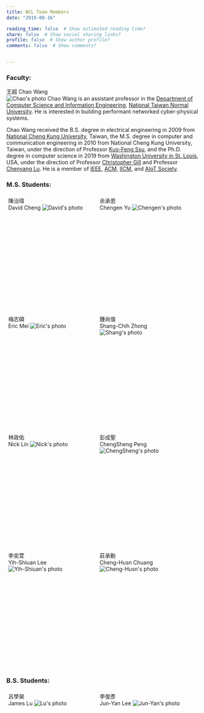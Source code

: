 ```yaml
---
title: NCL Team Members
date: "2019-08-16"

reading_time: false  # Show estimated reading time?
share: false  # Show social sharing links?
profile: false  # Show author profile?
comments: false  # Show comments?


---
```

### Faculty:

王超  Chao Wang  
<img src="../../img/members/2019Dec.jpg" alt="Chao's photo"/>
Chao Wang is an assistant professor in the [Department of Computer Science and Information Engineering](https://www.csie.ntnu.edu.tw/), [National Taiwan Normal University](https://www.ntnu.edu.tw/). He is interested in building performant networked cyber-physical systems.

Chao Wang received the B.S. degree in electrical engineering in 2009 from [National Cheng Kung University](https://web.ncku.edu.tw/), Taiwan, the M.S. degree in computer and communication engineering in 2010 from National Cheng Kung University, Taiwan, under the direction of Professor [Kuo-Feng Ssu](https://dcl.ee.ncku.edu.tw/wordpress/?p=71), and the Ph.D. degree in computer science in 2019 from [Washington University in St. Louis](https://wustl.edu/), USA, under the direction of Professor [Christopher Gill](https://www.cse.wustl.edu/~cdgill/) and Professor [Chenyang Lu](https://www.cse.wustl.edu/~lu/). He is a member of [IEEE](https://www.ieee.org/), [ACM](https://www.acm.org/), [IICM](http://iicm.org.tw/), and [AIoT Society](https://chineseai.weebly.com/).

<style type="text/css" rel="stylesheet">
<!--
divMy {
        height: 300px;
        width: 230px;
        margin: 5px;
        float: left;
}
-->
</style>

### M.S. Students:
<divMy>
陳治瑋<br>
David Cheng
<img src="../../img/members/david_fit.jpg" alt="David's photo" />  
</divMy>

<divMy>
余承恩<br>
Chengen Yu
<img src="../../img/members/en_fit.jpg" alt="Chengen's photo" />
</divMy>

<divMy>
梅志碩<br>
Eric Mei
<img src="../../img/members/mei_fit.jpg" alt="Eric's photo" />
</divMy>

<divMy>
鍾尚值<br>
Shang-Chih Zhong
<img src="../../img/members/shang_fit.jpg" alt="Shang's photo" />
</divMy>

<divMy>
林政佑<br>
Nick Lin
<img src="../../img/members/nick_fit.jpg" alt="Nick's photo" />
</divMy>

<divMy>
彭成聖<br>
ChengSheng Peng
<img src="../../img/members/peng_fit.jpg" alt="ChengSheng's photo" />
</divMy>

<divMy>
李奕萱<br>
Yih-Shiuan Lee
<img src="../../img/members/shiuan_fit.jpg" alt="Yih-Shiuan's photo" />
</divMy>

<divMy>
莊承勳<br>
Cheng-Husn Chuang
<img src="../../img/members/lawrence_fit.jpg" alt="Cheng-Husn's photo" />
</divMy>

<br style="clear:both" />

### B.S. Students:
<divMy>
呂學昊<br>
James Lu
<img src="../../img/members/lu_fit.jpg" alt="Lu's photo" />
</divMy>

<divMy>
李俊彥<br>
Jun-Yan Lee
<img src="../../img/members/jun_fit.jpg" alt="Jun-Yan's photo" />
</divMy>
<br style="clear:both" />
